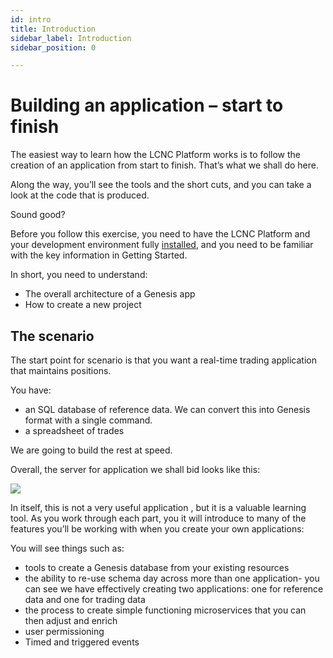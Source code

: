 ```yaml
---
id: intro
title: Introduction
sidebar_label: Introduction
sidebar_position: 0

---
```

# Building an application – start to finish

The easiest way to learn how the LCNC Platform works is to follow the creation of an application from start to finish. That’s what we shall do here.

Along the way, you’ll see the tools and the short cuts, and you can take a look at the code that is produced.

Sound good?

Before you follow this exercise, you need to have the LCNC Platform and your development environment fully [installed](https://yljfsx0alebzeg.instant.forestry.io/getting-started/get-ready-to-develop/requirements/#server-requirements), and you need to be familiar with the key information in Getting Started.

In short, you need to understand:

* The overall architecture of a Genesis app
* How to create a new project

## The scenario

The start point for scenario is that you want a real-time trading application that maintains positions.

You have:

* an SQL database of reference data. We can convert this into Genesis format with a single command.
* a spreadsheet of trades

We are going to build the rest at speed.

Overall, the server for application we shall bid looks like this:

![](/img/colour-diagram.png)

In itself, this is not a very useful application , but it is a valuable learning tool. As you work through each part, you it will introduce to many of the features you’ll be working with when you create your own applications:

You will see things such as:

* tools to create a Genesis database from your existing resources
* the ability to re-use schema day across more than one application- you can see we have effectively creating two applications: one for reference data and one for trading data
* the process to create simple functioning microservices that you can then adjust and enrich
* user permissioning
* Timed and triggered events